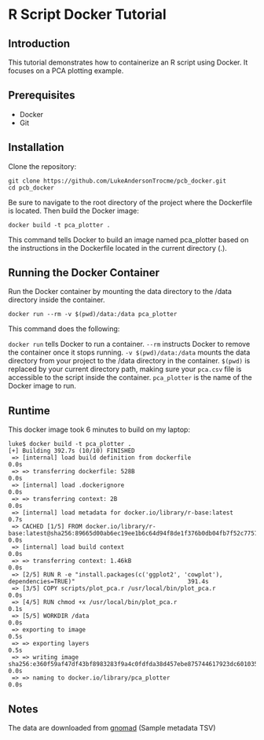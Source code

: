 # R Script Docker Tutorial

## Introduction

This tutorial demonstrates how to containerize an R script using Docker. It focuses on a PCA plotting example.

## Prerequisites

- Docker
- Git

## Installation

Clone the repository:

```
git clone https://github.com/LukeAndersonTrocme/pcb_docker.git
cd pcb_docker
```

Be sure to navigate to the root directory of the project where the Dockerfile is located. Then build the Docker image:
```
docker build -t pca_plotter .
```
This command tells Docker to build an image named pca_plotter based on the instructions in the Dockerfile located in the current directory (.).

## Running the Docker Container
Run the Docker container by mounting the data directory to the /data directory inside the container.
```
docker run --rm -v $(pwd)/data:/data pca_plotter
```
This command does the following:

`docker run` tells Docker to run a container.
`--rm` instructs Docker to remove the container once it stops running.
`-v $(pwd)/data:/data` mounts the data directory from your project to the /data directory in the container. 
`$(pwd)` is replaced by your current directory path, making sure your `pca.csv` file is accessible to the script inside the container.
`pca_plotter` is the name of the Docker image to run.

## Runtime
This docker image took 6 minutes to build on my laptop:
```
luke$ docker build -t pca_plotter .
[+] Building 392.7s (10/10) FINISHED                                                                                    
 => [internal] load build definition from dockerfile                                                               0.0s
 => => transferring dockerfile: 528B                                                                               0.0s
 => [internal] load .dockerignore                                                                                  0.0s
 => => transferring context: 2B                                                                                    0.0s
 => [internal] load metadata for docker.io/library/r-base:latest                                                   0.7s
 => CACHED [1/5] FROM docker.io/library/r-base:latest@sha256:89665d00ab6ec19ee1b6c64d94f8de1f376b0db04fb7f52c7757  0.0s
 => [internal] load build context                                                                                  0.0s
 => => transferring context: 1.46kB                                                                                0.0s
 => [2/5] RUN R -e "install.packages(c('ggplot2', 'cowplot'), dependencies=TRUE)"                                391.4s
 => [3/5] COPY scripts/plot_pca.r /usr/local/bin/plot_pca.r                                                        0.0s 
 => [4/5] RUN chmod +x /usr/local/bin/plot_pca.r                                                                   0.1s 
 => [5/5] WORKDIR /data                                                                                            0.0s 
 => exporting to image                                                                                             0.5s 
 => => exporting layers                                                                                            0.5s 
 => => writing image sha256:e360f59af47df43bf8983283f9a4c0fdfda38d457ebe875744617923dc601035                       0.0s 
 => => naming to docker.io/library/pca_plotter                                                                     0.0s
```

## Notes

The data are downloaded from [gnomad](https://gnomad.broadinstitute.org/downloads#v3-hgdp-1kg) (Sample metadata TSV)
